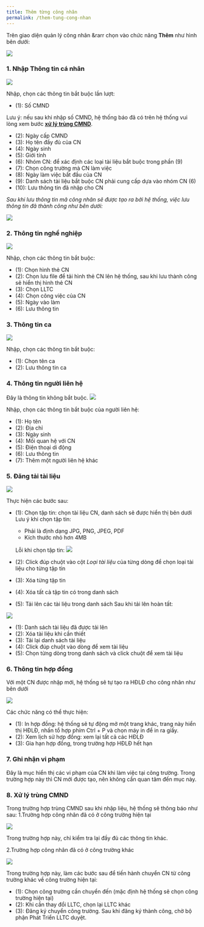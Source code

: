 ```yaml
---
title: Thêm từng công nhân
permalink: /them-tung-cong-nhan
---
```


Trên giao diện quản lý công nhân &rarr chọn vào chức năng **Thêm** như hình bên dưới:

![](assets/AddSingleWorker/a6b5eddc790fd5e40a0a1c556a9696e0.png)

### **1. Nhập Thông tin cá nhân**

![](assets/AddSingleWorker/cb7c3aa89ee690792c36599cbc36cadf.png)

Nhập, chọn các thông tin bắt buộc lần lượt:

- (1): Số CMND

Lưu ý: nếu sau khi nhập số CMND, hệ thống báo đã có trên hệ thống vui lòng xem
bước **[xử lý trùng CMND](#8-xử-lý-trùng-cmnd)**.

- (2): Ngày cấp CMND
- (3): Họ tên đầy đủ của CN
- (4): Ngày sinh
- (5): Giới tính
- (6): Nhóm CN: để xác định các loại tài liệu bắt buộc trong phần (9)
- (7): Chọn công trường mà CN làm việc
- (8): Ngày làm việc bắt đầu của CN
- (9): Danh sách tài liệu bắt buộc CN phải cung cấp dựa vào nhóm CN (6)
- (10): Lưu thông tin đã nhập cho CN

*Sau khi lưu thông tin mã công nhân sẽ được tạo ra bởi hệ thống, việc lưu thông
tin đã thành công như bên dưới:*

![](assets/AddSingleWorker/da2c81e5a5e09371ebcd0ae45cd8660d.png)

### **2. Thông tin nghề nghiệp**

![](assets/AddSingleWorker/c94d332084483b386425bee512bb0707.png)

Nhập, chọn các thông tin bắt buộc:
- (1): Chọn hình thẻ CN
- (2): Chọn lưu file để tải hình thẻ CN lên hệ thống, sau khi lưu thành công sẽ hiển thị hình thẻ CN
- (3): Chọn LLTC
- (4): Chọn công việc của CN
- (5): Ngày vào làm
- (6): Lưu thông tin

### **3. Thông tin ca**

![](assets/AddSingleWorker/c8748f00c1628d867e4de78921ea7370.png)

Nhập, chọn các thông tin bắt buộc:
- (1): Chọn tên ca
- (2): Lưu thông tin ca

### **4. Thông tin người liên hệ**
Đây là thông tin không bắt buộc.
![](assets/AddSingleWorker/e9f507b4796b2a63f5207625b2e578c3.png)

Nhập, chọn các thông tin bắt buộc của người liên hệ:
- (1): Họ tên
- (2): Địa chỉ
- (3): Ngày sinh
- (4): Mối quan hệ với CN
- (5): Điện thoại di động
- (6): Lưu thông tin
- (7): Thêm một người liên hệ khác

### **5. Đăng tải tài liệu**

![](assets/AddSingleWorker/49dacaaf2f6e3b7eaf81638917447bd3.png)

Thực hiện các bước sau:
- (1): Chọn tập tin: chọn tài liệu CN, danh sách sẽ được hiển thị bên dưới
    Lưu ý khi chọn tập tin:

    * Phải là định dạng JPG, PNG, JPEG, PDF
    * Kích thước nhỏ hơn 4MB

    Lỗi khi chọn tập tin:
    ![](assets/AddSingleWorker/991962b9baccfb7a3de660d79653dfa5.png)

- (2): Click đúp chuột vào cột *Loại tài liệu* của từng dòng để chọn loại tài liệu cho từng tập tin
- (3): Xóa từng tập tin
- (4): Xóa tất cả tập tin có trong danh sách
- (5): Tải lên các tài liệu trong danh sách
Sau khi tải lên hoàn tất:

![](assets/AddSingleWorker/9e40e1cf5b85559bb739ef3771a2d7c6.png)

- (1): Danh sách tài liệu đã được tải lên
- (2): Xóa tài liệu khi cần thiết
- (3): Tải lại danh sách tài liệu
- (4): Click đúp chuột vào dòng để xem tài liệu
- (5): Chọn từng dòng trong danh sách và click chuột để xem tài liệu

### **6. Thông tin hợp đồng**

Với một CN được nhập mới, hệ thống sẽ tự tạo ra HĐLĐ cho công nhân như bên dưới

![](assets/AddSingleWorker/ac44bc5f35cd43acf2bbf79d6de2778f.png)

Các chức năng có thể thực hiện:
- (1): In hợp đồng: hệ thống sẽ tự động mở một trang khác, trang này hiển thị HĐLĐ, nhấn tổ hợp phím Ctrl + P và chọn máy in để in ra giấy.
- (2): Xem lịch sử hợp đồng: xem lại tất cả các HĐLĐ
- (3): Gia hạn hợp đồng, trong trường hợp HĐLĐ hết hạn

### **7. Ghi nhận vi phạm** 
Đây là mục hiển thị các vi phạm của CN khi làm việc tại công trường. Trong trường hợp này thì CN mới được tạo, nên không cần quan tâm đến mục này.

### **8. Xử lý trùng CMND**
Trong trường hợp trùng CMND sau khi nhập liệu, hệ thống sẽ thông báo như sau:
1.Trường hợp công nhân đã có ở công trường hiện tại

![](assets/AddSingleWorker/8b85699ee0ee9c6ab6763ceb4cc5589a.png)

Trong trường hợp này, chỉ kiểm tra lại đầy đủ các thông tin khác.

2.Trường hợp công nhân đã có ở công trường khác

![](assets/AddSingleWorker/ae2f0c8a7eeda3df6e9f0eadafb95b8b.png)

Trong trường hợp này, làm các bước sau để tiến hành chuyển CN từ công trường khác về công trường hiện tại:
- (1): Chọn công trường cần chuyển đến (mặc định hệ thống sẽ chọn công trường hiện
tại)
- (2): Khi cần thay đổi LLTC, chọn lại LLTC khác
- (3): Đăng ký chuyển công trường. Sau khi đăng ký thành công, chờ bộ phận Phát
Triển LLTC duyệt.
